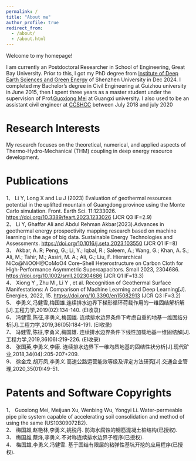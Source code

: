 ```yaml
---
permalink: /
title: "About me"
author_profile: true
redirect_from: 
  - /about/
  - /about.html
---
```


Welcome to my homepage!

I am currently an Postdoctoral Researcher in School of Engineering, Great Bay University. Prior to this, I got my PhD degree from [Institute of Deep Earth Sciences and Green Energy](http://www.desge.cn/) of Shenzhen University in Dec 2024. I completed my Bachelor’s degree in Civil Engineering at Guizhou university in June 2015, then I spent three years as a master student under the supervision of Prof.[Guoxiong Mei](http://oc.zju.edu.cn/2019/0614/c53762a2915097/page.htm) at Guangxi university. I also used to be an assistant civil engineer at [CCSHCC](https://www.ccshcc.cn/) between July 2018 and july 2020

Research Interests
======
My research focuses on the theoretical, numerical, and applied aspects of Thermo-Hydro-Mechanical (THM) coupling in deep energy resource development.

Publications
======
1、	Li Y, Long X and Lu J (2023) Evaluation of geothermal resources potential in the uplifted mountain of Guangdong province using the Monte Carlo simulation. Front. Earth Sci. 11:1233026. https://doi.org/10.3389/feart.2023.1233026 (JCR Q3 IF=2.9)\
2、	Li Y, Ghaffar Ali and Abdul Rehman Akbar(2023).Advances in geothermal energy prospectivity mapping research based on machine learning in the age of big data. Sustainable Energy Technologies and Assessments. https://doi.org/10.1016/j.seta.2023.103550 (JCR Q1 IF=8) \
3、	Akbar, A. R; Peng, G.; Li, Y.; Iqbal, R.; Saleem, A.; Wang, G.; Khan, A. S.; Ali, M.; Tahir, M.; Assiri, M. A.; Ali, G.; Liu, F. Hierarchical NiCo@NiOOH@CoMoO4 Core–Shell Heterostructure on Carbon Cloth for High-Performance Asymmetric Supercapacitors. Small 2023, 2304686. https://doi.org/10.1002/smll.202304686 (JCR Q1 IF=13.3)\
4、	Xiong Y ,  Zhu M ,  Li Y , et al. Recognition of Geothermal Surface Manifestations: A Comparison of Machine Learning and Deep Learning[J]. Energies, 2022, 15. https://doi.org/10.3390/en15082913 (JCR Q3 IF=3.2)\
5、	李勇义,冯健雪,梅国雄.连续排水边界下梯形循环荷载作用的一维固结解析解[J].工程力学,2019(02):134-140. (EI收录)\
6、	冯健雪,陈征,李勇义,梅国雄. 连续排水边界条件下考虑自重的地基一维固结分析[J].工程力学,2019,36(05):184-191. (EI收录)\
7、	冯健雪,陈征,李勇义,梅国雄. 连续排水边界条件下线性加载地基一维固结解[J].工程力学,2019,36(06):219-226. (EI收录)\
8、	张国英,李勇义,李康. 连续排水边界下一维均质地基的固结性状分析[J].现代矿业,2018,34(04):205-207+209. \
9、	徐金龙,胡万凤,李勇义.高速公路运营能效等级及评定方法研究[J].交通企业管理,2020,35(01):49-51.

Patents and Software Copyrights 
======
1、	Guoxiong Mei, Meijuan Xu, Wenbing Wu, Yongyi Li. Water-permeable pipe pile system capable of accelerating soil consolidation and method of using the same (US10309072B2).\
2、	梅国雄,赵艳林,李勇义,姚锐丹. 防海水腐蚀的钢筋混凝土桩结构(已授权).\
3、	梅国雄,蔡烽,李勇义.不对称连续排水边界子程序(已授权). \
4、	梅国雄,李勇义,冯健雪. 基于固结有限层的粘弹性基坑开挖的应用程序(已授权).















